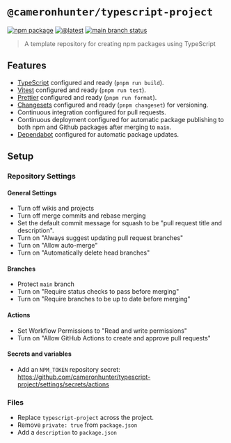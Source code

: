 # `@cameronhunter/typescript-project`

[![npm package](https://img.shields.io/npm/v/%40cameronhunter/typescript-project?logo=npm)](https://www.npmjs.com/package/@cameronhunter/typescript-project)
[![@latest](https://img.shields.io/github/actions/workflow/status/cameronhunter/typescript-project/post-release.yml?logo=npm&label=%40latest)](https://github.com/cameronhunter/typescript-project/actions/workflows/post-release.yml)
[![main branch status](https://img.shields.io/github/actions/workflow/status/cameronhunter/typescript-project/post-merge.yml?logo=github&label=main)](https://github.com/cameronhunter/typescript-project/actions/workflows/post-merge.yml)

> A template repository for creating npm packages using TypeScript

## Features

-   [TypeScript](https://www.typescriptlang.org/) configured and ready (`pnpm run build`).
-   [Vitest](https://vitest.dev/) configured and ready (`pnpm run test`).
-   [Prettier](https://prettier.io/) configured and ready (`pnpm run format`).
-   [Changesets](https://github.com/changesets/changesets) configured and ready (`pnpm changeset`) for versioning.
-   Continuous integration configured for pull requests.
-   Continuous deployment configured for automatic package publishing to both npm and Github packages after merging to `main`.
-   [Dependabot](https://docs.github.com/en/code-security/dependabot/dependabot-version-updates/about-dependabot-version-updates) configured for automatic package updates.

## Setup

### Repository Settings

#### General Settings

-   Turn off wikis and projects
-   Turn off merge commits and rebase merging
-   Set the default commit message for squash to be "pull request title and description".
-   Turn on "Always suggest updating pull request branches"
-   Turn on "Allow auto-merge"
-   Turn on "Automatically delete head branches"

#### Branches

-   Protect `main` branch
-   Turn on "Require status checks to pass before merging"
-   Turn on "Require branches to be up to date before merging"

#### Actions

-   Set Workflow Permissions to "Read and write permissions"
-   Turn on "Allow GitHub Actions to create and approve pull requests"

#### Secrets and variables

-   Add an `NPM_TOKEN` repository secret: https://github.com/cameronhunter/typescript-project/settings/secrets/actions

### Files

-   Replace `typescript-project` across the project.
-   Remove `private: true` from `package.json`
-   Add a `description` to `package.json`
